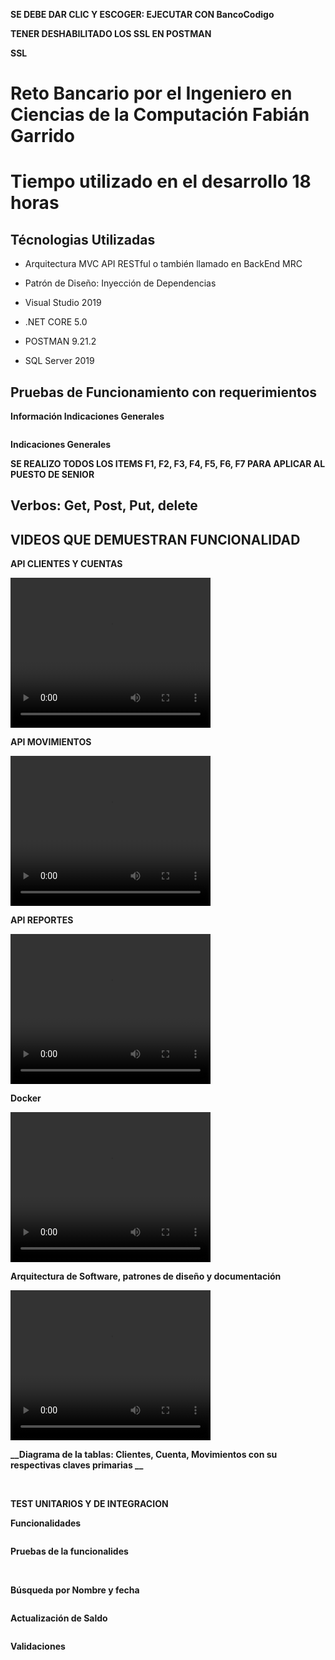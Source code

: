
**SE DEBE DAR CLIC Y ESCOGER: EJECUTAR CON BancoCodigo**


**TENER DESHABILITADO LOS SSL EN POSTMAN**


**__SSL__**
<img src="BancoEntityFramework/ImagenesReadme/SSL.png" alt=""/>


# Reto Bancario por el Ingeniero en Ciencias de la Computación Fabián Garrido

# Tiempo utilizado en el desarrollo 18 horas

## Técnologias Utilizadas 

- Arquitectura MVC API RESTful  o también llamado en BackEnd MRC
  
- Patrón de Diseño: Inyección de Dependencias

- Visual Studio 2019
  
- .NET CORE 5.0
  
- POSTMAN 9.21.2

- SQL Server 2019


## Pruebas de Funcionamiento con requerimientos


**__Información Indicaciones Generales__**


<img src="BancoEntityFrameworkBancoEntityFramework/ImagenesReadme/infoIndicaciones.png" alt=""/>


**__Indicaciones Generales__**

**SE REALIZO TODOS LOS ITEMS F1, F2, F3, F4, F5, F6, F7 PARA APLICAR AL PUESTO DE SENIOR**
<img src="BancoEntityFrameworkBancoEntityFramework/ImagenesReadme/indicacionesGenerales.png" alt=""/>



## Verbos: Get, Post, Put, delete 

## VIDEOS QUE DEMUESTRAN FUNCIONALIDAD

**__API CLIENTES Y CUENTAS__**

<video width="320" height="240" controls>
  <source src="BancoEntityFramework/ImagenesReadme/Endpoint_Clientes_y_Cuentas.mp4" type="video/mp4">
  Your browser does not support the video tag.
</video>

**__API MOVIMIENTOS__**

<video width="320" height="240" controls>
  <source src="BancoEntityFramework/ImagenesReadme/Endpoint_Movimientos.mp4" type="video/mp4">
  Your browser does not support the video tag.
</video>

**__API REPORTES__**

<video width="320" height="240" controls>
  <source src="BancoEntityFramework/ImagenesReadme/Endpoint_Reportes.mp4" type="video/mp4">
  Your browser does not support the video tag.
</video>

**__Docker__**

<video width="320" height="240" controls>
  <source src="BancoEntityFramework/ImagenesReadme/Docker.mp4" type="video/mp4">
  Your browser does not support the video tag.
</video>


**__Arquitectura de Software, patrones de diseño y documentación__**

<video width="320" height="240" controls>
  <source src="BancoEntityFramework/ImagenesReadme/Arquitectura.mp4" type="video/mp4">
  Your browser does not support the video tag.
</video>

**__Diagrama de la tablas: Clientes, Cuenta, Movimientos con su respectivas claves primarias __**



<img src="BancoEntityFramework/ImagenesReadme/diagram.png" alt=""/>



<img src="BancoEntityFramework/ImagenesReadme/base.png" alt=""/>

**__TEST UNITARIOS Y DE INTEGRACION__**
<img src="BancoEntityFramework/ImagenesReadme/Test.png" alt=""/>

**__Funcionalidades__**



<img src="BancoEntityFramework/ImagenesReadme/funcionalidades.png" alt=""/>




**__Pruebas de la funcionalides__**





<img src="BancoEntityFramework/ImagenesReadme/postmanUno.png" alt=""/>




<img src="BancoEntityFramework/ImagenesReadme/postmanDos.png" alt=""/>




**__Búsqueda por Nombre y fecha__**



<img src="BancoEntityFramework/ImagenesReadme/busquedaPorFechayNombre.png" alt=""/>



**__Actualización de Saldo__**



<img src="BancoEntityFramework/ImagenesReadme/actualizarSaldo.png" alt=""/>




**__Validaciones__**



<img src="BancoEntityFramework/ImagenesReadme/validacionesUno.png" alt=""/>




<img src="BancoEntityFramework/ImagenesReadme/validacionesDos.png" alt=""/>





